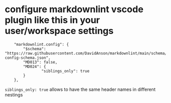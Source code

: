 # configure markdownlint vscode plugin like this in your user/workspace settings
```
    "markdownlint.config": {
        "$schema": "https://raw.githubusercontent.com/DavidAnson/markdownlint/main/schema/markdownlint-config-schema.json",
        "MD013": false,
        "MD024": {
                "siblings_only": true
        }
    },
```
`siblings_only: true` allows to have the same header names in different nestings
